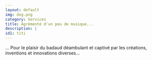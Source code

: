 ```yaml
---
layout: default
img: dog.png
category: Services
title: Agrémenté d'un peu de musique...
description: |
id1: titi
---
```

... Pour le plaisir du badaud
déambulant et captivé par les créations, inventions et innovations diverses...
